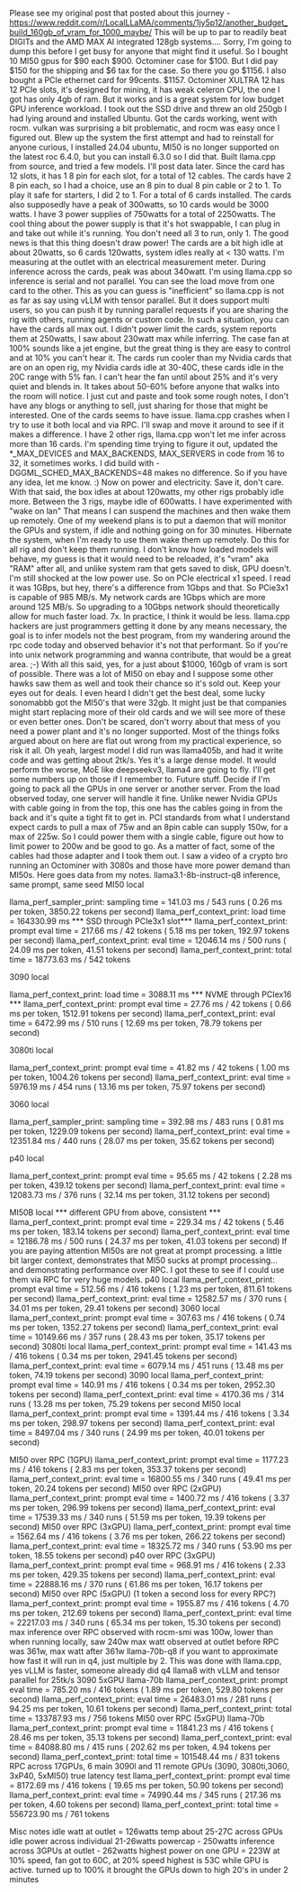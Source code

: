 Please see my original post that posted about this journey - https://www.reddit.com/r/LocalLLaMA/comments/1jy5p12/another_budget_build_160gb_of_vram_for_1000_maybe/ This will be up to par to readily beat DIGITs and the AMD MAX AI integrated 128gb systems.... Sorry, I'm going to dump this before I get busy for anyone that might find it useful. So I bought 10 MI50 gpus for $90 each $900. Octominer case for $100. But I did pay $150 for the shipping and $6 tax for the case. So there you go $1156. I also bought a PCIe ethernet card for 99cents. $1157. Octominer XULTRA 12 has 12 PCIe slots, it's designed for mining, it has weak celeron CPU, the one I got has only 4gb of ram. But it works and is a great system for low budget GPU inference workload. I took out the SSD drive and threw an old 250gb I had lying around and installed Ubuntu. Got the cards working, went with rocm. vulkan was surprising a bit problematic, and rocm was easy once I figured out. Blew up the system the first attempt and had to reinstall for anyone curious, I installed 24.04 ubuntu, MI50 is no longer supported on the latest roc 6.4.0, but you can install 6.3.0 so I did that. Built llama.cpp from source, and tried a few models. I'll post data later. Since the card has 12 slots, it has 1 8 pin for each slot, for a total of 12 cables. The cards have 2 8 pin each, so I had a choice, use an 8 pin to dual 8 pin cable or 2 to 1. To play it safe for starters, I did 2 to 1. For a total of 6 cards installed. The cards also supposedly have a peak of 300watts, so 10 cards would be 3000 watts. I have 3 power supplies of 750watts for a total of 2250watts. The cool thing about the power supply is that it's hot swappable, I can plug in and take out while it's running. You don't need all 3 to run, only 1. The good news is that this thing doesn't draw power! The cards are a bit high idle at about 20watts, so 6 cards 120watts, system idles really at < 130 watts. I'm measuring at the outlet with an electrical measurement meter. During inference across the cards, peak was about 340watt. I'm using llama.cpp so inference is serial and not parallel. You can see the load move from one card to the other. This as you can guess is "inefficient" so llama.cpp is not as far as say using vLLM with tensor parallel. But it does support multi users, so you can push it by running parallel requests if you are sharing the rig with others, running agents or custom code. In such a situation, you can have the cards all max out. I didn't power limit the cards, system reports them at 250watts, I saw about 230watt max while inferring. The case fan at 100% sounds like a jet engine, but the great thing is they are easy to control and at 10% you can't hear it. The cards run cooler than my Nvidia cards that are on an open rig, my Nvidia cards idle at 30-40C, these cards idle in the 20C range with 5% fan. I can't hear the fan until about 25% and it's very quiet and blends in. It takes about 50-60% before anyone that walks into the room will notice. I just cut and paste and took some rough notes, I don't have any blogs or anything to sell, just sharing for those that might be interested. One of the cards seems to have issue. llama.cpp crashes when I try to use it both local and via RPC. I'll swap and move it around to see if it makes a difference. I have 2 other rigs, llama.cpp won't let me infer across more than 16 cards. I'm spending time trying to figure it out, updated the *_MAX_DEVICES and MAX_BACKENDS, MAX_SERVERS in code from 16 to 32, it sometimes works. I did build with -DGGML_SCHED_MAX_BACKENDS=48 makes no difference. So if you have any idea, let me know. :) Now on power and electricity. Save it, don't care. With that said, the box idles at about 120watts, my other rigs probably idle more. Between the 3 rigs, maybe idle of 600watts. I have experimented with "wake on lan" That means I can suspend the machines and then wake them up remotely. One of my weekend plans is to put a daemon that will monitor the GPUs and system, if idle and nothing going on for 30 minutes. Hibernate the system, when I'm ready to use them wake them up remotely. Do this for all rig and don't keep them running. I don't know how loaded models will behave, my guess is that it would need to be reloaded, it's "vram" aka "RAM" after all, and unlike system ram that gets saved to disk, GPU doesn't. I'm still shocked at the low power use. So on PCIe electrical x1 speed. I read it was 1GBps, but hey, there's a difference from 1Gbps and that. So PCie3x1 is capable of 985 MB/s. My network cards are 1Gbps which are more around 125 MB/s. So upgrading to a 10Gbps network should theoretically allow for much faster load. 7x. In practice, I think it would be less. llama.cpp hackers are just programmers getting it done by any means necessary, the goal is to infer models not the best program, from my wandering around the rpc code today and observed behavior it's not that performant. So if you're into unix network programming and wanna contribute, that would be a great area. ;-) With all this said, yes, for a just about $1000, 160gb of vram is sort of possible. There was a lot of MI50 on ebay and I suppose some other hawks saw them as well and took their chance so it's sold out. Keep your eyes out for deals. I even heard I didn't get the best deal, some lucky sonomabbb got the MI50's that were 32gb. It might just be that companies might start replacing more of their old cards and we will see more of these or even better ones. Don't be scared, don't worry about that mess of you need a power plant and it's no longer supported. Most of the things folks argued about on here are flat out wrong from my practical experience, so risk it all. Oh yeah, largest model I did run was llama405b, and had it write code and was getting about 2tk/s. Yes it's a large dense model. It would perform the worse, MoE like deepseekv3, llama4 are going to fly. I'll get some numbers up on those if I remember to. Future stuff.
Decide if I'm going to pack all the GPUs in one server or another server. From the load observed today, one server will handle it fine. Unlike newer Nvidia GPUs with cable going in from the top, this one has the cables going in from the back and it's quite a tight fit to get in. PCI standards from what I understand expect cards to pull a max of 75w and an 8pin cable can supply 150w, for a max of 225w. So I could power them with a single cable, figure out how to limit power to 200w and be good to go. As a matter of fact, some of the cables had those adapter and I took them out. I saw a video of a crypto bro running an Octominer with 3080s and those have more power demand than MI50s. Here goes data from my notes. llama3.1-8b-instruct-q8 inference, same prompt, same seed 
MI50 local
>
llama_perf_sampler_print:    sampling time =     141.03 ms /   543 runs   (    0.26 ms per token,  3850.22 tokens per second)
llama_perf_context_print:        load time =  164330.99 ms *** SSD through PCIe3x1 slot***
llama_perf_context_print: prompt eval time =     217.66 ms /    42 tokens (    5.18 ms per token,   192.97 tokens per second)
llama_perf_context_print:        eval time =   12046.14 ms /   500 runs   (   24.09 ms per token,    41.51 tokens per second)
llama_perf_context_print:       total time =   18773.63 ms /   542 tokens

3090 local
>
llama_perf_context_print:        load time =    3088.11 ms *** NVME through PCIex16 ***
llama_perf_context_print: prompt eval time =      27.76 ms /    42 tokens (    0.66 ms per token,  1512.91 tokens per second)
llama_perf_context_print:        eval time =    6472.99 ms /   510 runs   (   12.69 ms per token,    78.79 tokens per second)

3080ti local
>
llama_perf_context_print: prompt eval time =      41.82 ms /    42 tokens (    1.00 ms per token,  1004.26 tokens per second)
llama_perf_context_print:        eval time =    5976.19 ms /   454 runs   (   13.16 ms per token,    75.97 tokens per second)

3060 local
>
llama_perf_sampler_print:    sampling time =     392.98 ms /   483 runs   (    0.81 ms per token,  1229.09 tokens per second)
llama_perf_context_print:        eval time =   12351.84 ms /   440 runs   (   28.07 ms per token,    35.62 tokens per second)

p40 local
>
llama_perf_context_print: prompt eval time =      95.65 ms /    42 tokens (    2.28 ms per token,   439.12 tokens per second)
llama_perf_context_print:        eval time =   12083.73 ms /   376 runs   (   32.14 ms per token,    31.12 tokens per second)

MI50B local *** different GPU from above, consistent ***
llama_perf_context_print: prompt eval time =     229.34 ms /    42 tokens (    5.46 ms per token,   183.14 tokens per second)
llama_perf_context_print:        eval time =   12186.78 ms /   500 runs   (   24.37 ms per token,    41.03 tokens per second)
If you are paying attention MI50s are not great at prompt processing. a little bit larger context, demonstrates that MI50 sucks at prompt processing... and demonstrating performance over RPC. I got these to see if I could use them via RPC for very huge models. 
p40 local
  llama_perf_context_print: prompt eval time =     512.56 ms /   416 tokens (    1.23 ms per token,   811.61 tokens per second)
  llama_perf_context_print:        eval time =   12582.57 ms /   370 runs   (   34.01 ms per token,    29.41 tokens per second)
3060 local
  llama_perf_context_print: prompt eval time =     307.63 ms /   416 tokens (    0.74 ms per token,  1352.27 tokens per second)
  llama_perf_context_print:        eval time =   10149.66 ms /   357 runs   (   28.43 ms per token,    35.17 tokens per second)
3080ti local
  llama_perf_context_print: prompt eval time =     141.43 ms /   416 tokens (    0.34 ms per token,  2941.45 tokens per second)
  llama_perf_context_print:        eval time =    6079.14 ms /   451 runs   (   13.48 ms per token,    74.19 tokens per second)
3090 local
  llama_perf_context_print: prompt eval time =     140.91 ms /   416 tokens (    0.34 ms per token,  2952.30 tokens per second)
  llama_perf_context_print:        eval time =    4170.36 ms /   314 runs   (   13.28 ms per token,    75.29 tokens per second
MI50 local
  llama_perf_context_print: prompt eval time =    1391.44 ms /   416 tokens (    3.34 ms per token,   298.97 tokens per second)
  llama_perf_context_print:        eval time =    8497.04 ms /   340 runs   (   24.99 ms per token,    40.01 tokens per second)

MI50 over RPC (1GPU)
  llama_perf_context_print: prompt eval time =    1177.23 ms /   416 tokens (    2.83 ms per token,   353.37 tokens per second)
  llama_perf_context_print:        eval time =   16800.55 ms /   340 runs   (   49.41 ms per token,    20.24 tokens per second)
MI50 over RPC (2xGPU)
  llama_perf_context_print: prompt eval time =    1400.72 ms /   416 tokens (    3.37 ms per token,   296.99 tokens per second)
  llama_perf_context_print:        eval time =   17539.33 ms /   340 runs   (   51.59 ms per token,    19.39 tokens per second)
MI50 over RPC (3xGPU)
  llama_perf_context_print: prompt eval time =    1562.64 ms /   416 tokens (    3.76 ms per token,   266.22 tokens per second)
  llama_perf_context_print:        eval time =   18325.72 ms /   340 runs   (   53.90 ms per token,    18.55 tokens per second)
p40 over RPC (3xGPU)
  llama_perf_context_print: prompt eval time =     968.91 ms /   416 tokens (    2.33 ms per token,   429.35 tokens per second)
  llama_perf_context_print:        eval time =   22888.16 ms /   370 runs   (   61.86 ms per token,    16.17 tokens per second)
MI50 over RPC (5xGPU) (1 token a second loss for every RPC?)
  llama_perf_context_print: prompt eval time =    1955.87 ms /   416 tokens (    4.70 ms per token,   212.69 tokens per second)
  llama_perf_context_print:        eval time =   22217.03 ms /   340 runs   (   65.34 ms per token,    15.30 tokens per second)
max inference over RPC observed with rocm-smi was 100w, lower than when running locally, saw 240w max watt observed at outlet before RPC was 361w, max watt after 361w llama-70b-q8 if you want to approximate how fast it will run in q4, just multiple by 2. This was done with llama.cpp, yes vLLM is faster, someone already did q4 llama8 with vLLM and tensor parallel for 25tk/s 
3090 5xGPU llama-70b
  llama_perf_context_print: prompt eval time =     785.20 ms /   416 tokens (    1.89 ms per token,   529.80 tokens per second)
  llama_perf_context_print:        eval time =   26483.01 ms /   281 runs   (   94.25 ms per token,    10.61 tokens per second)
  llama_perf_context_print:       total time =  133787.93 ms /   756 tokens
MI50 over RPC (5xGPU) llama-70b
  llama_perf_context_print: prompt eval time =   11841.23 ms /   416 tokens (   28.46 ms per token,    35.13 tokens per second)
  llama_perf_context_print:        eval time =   84088.80 ms /   415 runs   (  202.62 ms per token,     4.94 tokens per second)
  llama_perf_context_print:       total time =  101548.44 ms /   831 tokens
RPC across 17GPUs, 6 main 3090l and 11 remote GPUs (3090, 3080ti,3060, 3xP40, 5xMI50) true latency test
  llama_perf_context_print: prompt eval time =    8172.69 ms /   416 tokens (   19.65 ms per token,    50.90 tokens per second)
  llama_perf_context_print:        eval time =   74990.44 ms /   345 runs   (  217.36 ms per token,     4.60 tokens per second)
  llama_perf_context_print:       total time =  556723.90 ms /   761 tokens


Misc notes
idle watt at outlet = 126watts
temp about 25-27C across GPUs
idle power across individual 21-26watts
powercap - 250watts
inference across 3GPUs at outlet - 262watts
highest power on one GPU = 223W
at 10% speed, fan got to 60C, at 20% speed highest is 53C while GPU is active.
turned up to 100% it brought the GPUs down to high 20's in under 2 minutes
